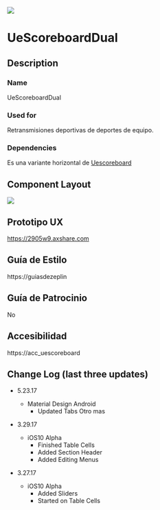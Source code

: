 ![](https://raw.githubusercontent.com/iamkeeler/UXTOOLTIME/master/UXTOOLTIMELOGO.png)

# UeScoreboardDual
## Description
### Name
UeScoreboardDual<br>
### Used for
Retransmisiones deportivas de deportes de equipo.<br>
### Dependencies
Es una variante horizontal de  [Uescoreboard](https://github.com/Pascalmarin/mytest_repo)


## Component Layout
![](https://github.com/Pascalmarin/mytest_repo/blob/master/u34.png)

## Prototipo UX
https://2905w9.axshare.com

## Guía de Estilo
https://guiasdezeplin

## Guía de Patrocinio
No
## Accesibilidad
https://acc_uescoreboard

## Change Log (last three updates)

-  5.23.17
    + Material Design Android
        * Updated Tabs Otro mas

-  3.29.17
    + iOS10 Alpha
        * Finished Table Cells
        * Added Section Header
        * Added Editing Menus

- 3.27.17
    + iOS10 Alpha
        * Added Sliders
        * Started on Table Cells
